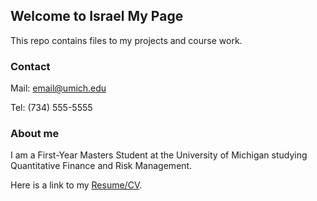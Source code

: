 ## Welcome to Israel My Page

This repo contains files to my projects and course work. 

### Contact

Mail: email@umich.edu

Tel: (734) 555-5555

### About me
I am a First-Year Masters Student at the University of Michigan
studying Quantitative Finance and Risk Management. 

Here is a link to my [Resume/CV](https://www.google.com).

